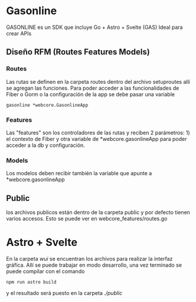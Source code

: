 # Gasonline

GASONLINE es un SDK que incluye Go + Astro + Svelte (GAS)
Ideal para crear APIs

## Diseño RFM (Routes Features Models)

### Routes

Las rutas se definen en la carpeta routes dentro del archivo setuproutes allí se agregan las funciones. Para poder acceder a las funcionalidades de Fiber o Gorm o la configuración de la app se debe pasar una variable

    gasonline *webcore.GasonlineApp

### Features

Las "features" son los controladores de las rutas y reciben 2 parámetros: 1) el contexto de Fiber y otra variable de *webcore.gasonlineApp para poder acceder a la db y configuración.

### Models

Los modelos deben recibir también la variable que apunte a *webcore.gasonlineApp

## Public

los archivos publicos están dentro de la carpeta public y por defecto tienen varios accesos. Esto se puede ver en webcore_features/routes.go

# Astro + Svelte

En la carpeta _wui_ se encuentran los archivos para realizar la interfaz gráfica. Allí se puede trabajar en modo desarrollo, una vez terminado se puede compilar con el comando

    npm run astro build

y el resultado será puesto en la carpeta _./public_